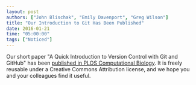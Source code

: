 ```yaml
---
layout: post
authors: ["John Blischak", "Emily Davenport", "Greg Wilson"]
title: "Our Introduction to Git Has Been Published"
date: 2016-01-21
time: "05:00:00"
tags: ["Noticed"]
---
```

Our short paper
"A Quick Introduction to Version Control with Git and GitHub"
has been [published in PLOS Computational Biology](http://journals.plos.org/ploscompbiol/article?id=10.1371/journal.pcbi.1004668).
It is freely reusable under a Creative Commons Attribution license,
and we hope you and your colleagues find it useful.
